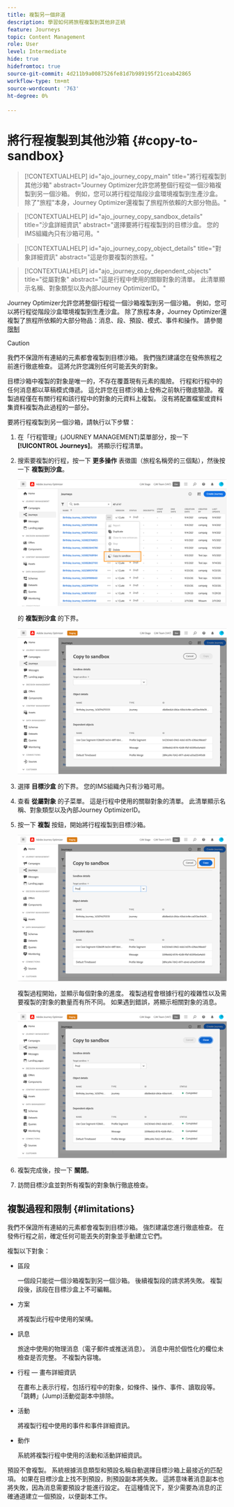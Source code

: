 ```yaml
---
title: 複製另一個非道
description: 學習如何將旅程複製到其他非正統
feature: Journeys
topic: Content Management
role: User
level: Intermediate
hide: true
hidefromtoc: true
source-git-commit: 4d211b9a0087526fe81d7b989195f21ceab42865
workflow-type: tm+mt
source-wordcount: '763'
ht-degree: 0%

---
```


# 將行程複製到其他沙箱 {#copy-to-sandbox}

>[!CONTEXTUALHELP]
>id="ajo_journey_copy_main"
>title="將行程複製到其他沙箱"
>abstract="Journey Optimizer允許您將整個行程從一個沙箱複製到另一個沙箱。 例如，您可以將行程從階段沙盒環境複製到生產沙盒。 除了&quot;旅程&quot;本身，Journey Optimizer還複製了旅程所依賴的大部分物品。"

>[!CONTEXTUALHELP]
>id="ajo_journey_copy_sandbox_details"
>title="沙盒詳細資訊"
>abstract="選擇要將行程複製到的目標沙盒。 您的IMS組織內只有沙箱可用。"

>[!CONTEXTUALHELP]
>id="ajo_journey_copy_object_details"
>title="對象詳細資訊"
>abstract="這是你要複製的旅程。"

>[!CONTEXTUALHELP]
>id="ajo_journey_copy_dependent_objects"
>title="從屬對象"
>abstract="這是行程中使用的關聯對象的清單。 此清單顯示名稱、對象類型以及內部Journey OptimizerID。"

Journey Optimizer允許您將整個行程從一個沙箱複製到另一個沙箱。 例如，您可以將行程從階段沙盒環境複製到生產沙盒。 除了旅程本身，Journey Optimizer還複製了旅程所依賴的大部分物品：消息、段、預設、模式、事件和操作。 請參閱 [限制](../event/about-events.md)

>[!CAUTION]
>
>我們不保證所有連結的元素都會複製到目標沙箱。 我們強烈建議您在發佈旅程之前進行徹底檢查。 這將允許您識別任何可能丟失的對象。

目標沙箱中複製的對象是唯一的，不存在覆蓋現有元素的風險。 行程和行程中的任何消息都以草稿模式傳遞。 這允許您在目標沙箱上發佈之前執行徹底驗證。 複製過程僅在有關行程和該行程中的對象的元資料上複製。 沒有將配置檔案或資料集資料複製為此過程的一部分。

要將行程複製到另一個沙箱，請執行以下步驟：

1. 在「行程管理」(JOURNEY MANAGEMENT)菜單部分，按一下 **[!UICONTROL Journeys]**。 將顯示行程清單。

2. 搜索要複製的行程，按一下 **更多操作** 表徵圖（旅程名稱旁的三個點），然後按一下 **複製到沙盒**。

   ![](assets/copy-sandbox1.png)

   的 **複製到沙盒** 的下界。

   ![](assets/copy-sandbox2.png)

3. 選擇 **目標沙盒** 的下界。 您的IMS組織內只有沙箱可用。

4. 查看 **從屬對象** 的子菜單。 這是行程中使用的關聯對象的清單。 此清單顯示名稱、對象類型以及內部Journey OptimizerID。

5. 按一下 **複製** 按鈕，開始將行程複製到目標沙箱。

   ![](assets/copy-sandbox3.png)

   複製過程開始，並顯示每個對象的進度。 複製過程會根據行程的複雜性以及需要複製的對象的數量而有所不同。 如果遇到錯誤，將顯示相關對象的消息。

   ![](assets/copy-sandbox4.png)

6. 複製完成後，按一下 **關閉**。

7. 訪問目標沙盒並對所有複製的對象執行徹底檢查。

## 複製過程和限制 {#limitations}

我們不保證所有連結的元素都會複製到目標沙箱。 強烈建議您進行徹底檢查。 在發佈行程之前，確定任何可能丟失的對象並手動建立它們。

複製以下對象：

* 區段

   一個段只能從一個沙箱複製到另一個沙箱。 後續複製段的請求將失敗。 複製段後，該段在目標沙盒上不可編輯。

* 方案

   將複製此行程中使用的架構。

* 訊息

   旅途中使用的物理消息（電子郵件或推送消息）。 消息中用於個性化的欄位未檢查是否完整。 不複製內容塊。

* 行程 — 畫布詳細資訊

   在畫布上表示行程，包括行程中的對象，如條件、操作、事件、讀取段等。 「跳轉」(Jump)活動從副本中排除。

* 活動

   將複製行程中使用的事件和事件詳細資訊。

* 動作

   系統將複製行程中使用的活動和活動詳細資訊。

預設不會複製。 系統根據消息類型和預設名稱自動選擇目標沙箱上最接近的匹配項。 如果在目標沙盒上找不到預設，則預設副本將失敗。 這將意味著消息副本也將失敗，因為消息需要預設才能進行設定。 在這種情況下，至少需要為消息的正確通道建立一個預設，以便副本工作。

